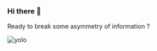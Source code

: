 ### Hi there 👋

Ready to break some asymmetry of information ?

![yolo](https://media.giphy.com/media/SWjCswum5dc0E/giphy.gif)
